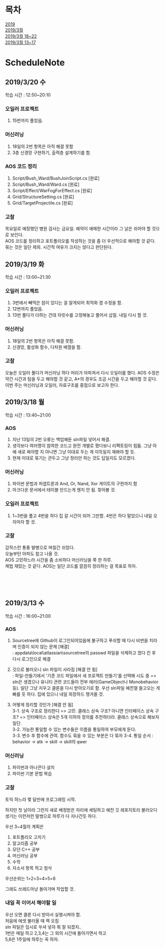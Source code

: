 # 목차
[2019](#ScheduleNote)  
[2019/3월](#2019/3/20-수)  
[2019/3월 18~22](#2019/3/20-수)  
[2019/3월 13~17](#2019/3/13-수)  

# ScheduleNote

## 2019/3/20 수
학습 시간 : 12:50~20:10

### 오일러 프로젝트
1. 15번까지 풀었음.

### 머신러닝
1. 18일의 2번 항목은 아직 해결 못함
2. 3층 신경망 구현하기, 출력층 설계하기를 함.

### AOS 코드 정리
1. Script/Bush_Ward/BushJoinScript.cs [완료]
2. Script/Bush_Ward/Ward.cs [완료]
3. Script/Effect/WarFogForEffect.cs [완료]
4. Grid/StructureSetting.cs [완료]
5. Grid/TargetProjectile.cs [완료]

### 고찰
목요일로 예정했던 병원 검사는 금요일. 예약이 애매한 시간이라 그 날은 쉬어야 할 것으로 보인다.  
AOS 코드를 정리하고 포트폴리오를 작성하는 것을 좀 더 우선적으로 해야할 것 같다. 묶는 것은 일단 제외. 시간적 여유가 크지는 않다고 판단된다.  



## 2019/3/19 화
학습 시간 : 13:00~21:30

### 오일러 프로젝트
1. 3번에서 빼먹은 점이 있다는 걸 알게되어 최적화 겸 수정을 함.
2. 12번까지 풀었음.
3. 13번 풀다가 더하는 건데 자릿수를 고정해놓고 풀어서 삽질. 내일 다시 할 것.

### 머신러닝
1. 18일의 2번 항목은 아직 해결 못함.
2. 신경망, 활성화 함수, 다차원 배열을 함.

### 고찰
오늘은 오일러 풀다가 머신러닝 하다 머리가 아파져서 다시 오일러를 했다.
AOS 수정은 약간 시간과 텀을 두고 해야할 것 같고,  A*의 경우도 조금 시간을 두고 해야할 것 같다.
이번 주는 머신러닝과 오일러, 자료구조를 중점으로 보고자 한다.



## 2019/3/18 월
학습 시간 : 13:40~21:00
### AOS
1. 지난 13일의 2번 오류는 백업해둔 sln파일 넣어서 해결.
2. 생각보다 여러명이 참여한 코드고 완전 개별로 짰다보니 리팩토링이 힘듦. 그냥 아예 새로 짜야할 지 아니면 그냥 이대로 두는 게 이득일지 재봐야 할 듯.
3. 현재 이대로 묶기는 관두고 그냥 정리만 하는 것도 답일지도 모르겠다.

### 머신러닝
1. 파이썬 문법과 퍼셉트론과 And, Or, Nand, Xor 게이트의 구현까지 함
2. 마크다운 문서에서 테이블 만드는게 웬지 안 됨. 찾아볼 것.

### 오일러 프로젝트
1. 1~3번을 풀고 4번을 하다 집 갈 시간이 되어 그만함. 4번은 하다 말았으니 내일 오자마자 할 것.

### 고찰
갑작스런 통풍 발병으로 며칠간 쉬었다.  
오늘부턴 아파도 참고 나올 것.  
AOS 고민하느라 시간을 좀 소비하다 머신러닝을 쭉 한 하루.  
제법 재밌는 것 같다. AOS는 일단 코드를 깔끔히 정리하는 걸 목표로 하자.  

<br><br><br>

## 2019/3/13 수
학습 시간 : 16:00~21:00  
### AOS
1. Sourcetree에 Github이 로그인되어있음에 불구하고 푸쉬할 때 다시 비번을 치라며 인증이 되지 않는 문제 [해결]  
  : appdata\local\atlassian\sourcetree의 passwd 파일을 삭제하고 껐다 킨 후 다시 로그인으로 해결  

2. 깃으로 불러오니 sln 파일이 사라짐 [해결 안 됨]  
  : 파일-만들기에서 '기존 코드 파일에서 새 프로젝트 만들기'를 선택해 시도 중 => sln은 생겼으나 유니티 관련 코드들이 전부 에러(GameObject나 Monobehavior 등). 일단 그냥 지우고 클론을 다시 받아오기로 함. 우선 sln파일 예전껄 들고오는 게 빠를 듯 하다. 집에 있으니 내일 외장하드 챙겨올 것.

  3. 어떻게 정리할 것인가 [해결 안 됨]  
   3-1. 상속 구조로 정리한다 => 고민. 클래스 상속 구조? 아니면 인터페이스 상속 구조?
 => 인터페이스 상속은 5개 이하의 정의를 추천하더라. 클래스 상속으로 해보자 일단.  
3-2. 가능한 통일할 수 있는 변수들은 이름을 통일하여 부모에게 둔다.  
3-3. 변수 후 함수에 관여. 함수도 묶을 수 있는 부분은 다 묶자
3-4. 통일 순서 : behavior -> atk -> skill -> skill의 qwer


  ### 머신러닝
  1. 파이썬과 아나콘다 설치
  2. 파이썬 기본 문법 복습

  ### 고찰
토익 하느라 몇 달만에 프로그래밍 시작.

하지만 첫 날이라 그런지 새로 배정받은 자리에 세팅하고 예전 깃 레포지토리 불러오다 생기는 이런저런 말썽으로 하루가 다 지나간듯 하다.

우선 3~4월의 계획은

1. 포트폴리오 고치기
2. 알고리즘 공부
3. 모던 C++ 공부
4. 머신러닝 공부
5. 수학
6. 자소서 항목 적고 첨삭

우선순위는 1>2>3=4>5=6

그래도 쓰레드마냥 돌아가며 작업할 것.

### 내일 꼭 이어서 해야할 일

우선 오면 클론 다시 받아서 실행시켜야 함.  
처음에 에셋 불러올 때 렉 오짐  
sln 파일은 임시로 쑤셔 넣자 뭐 잘 되겠지..  
1번은 매일 하고 2,3,4는 그 외의 시간에 돌아가면서 하고  
5,6은 1주일에 하루는 꼭 하자.